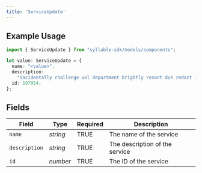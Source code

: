 ```yaml
---
title: 'ServiceUpdate'
---
```


## Example Usage

```typescript
import { ServiceUpdate } from "syllable-sdk/models/components";

let value: ServiceUpdate = {
  name: "<value>",
  description:
    "incidentally challenge vol department brightly resort duh redact indeed",
  id: 197054,
};
```

## Fields

| Field                          | Type                           | Required                       | Description                    |
| ------------------------------ | ------------------------------ | ------------------------------ | ------------------------------ |
| `name`                         | *string*                       | TRUE             | The name of the service        |
| `description`                  | *string*                       | TRUE             | The description of the service |
| `id`                           | *number*                       | TRUE             | The ID of the service          |